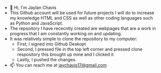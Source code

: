 - 👋 Hi, I'm Jaylan Chavis
- This Github account will be used for future projects I will do to increase my knowledge HTML and CSS as well as other coding languages such as Python and JavaScript.
- The repsoitory I have rececntly created are webpages that are a work in progress that I am constantly working on and updating.
- It was relatively simple to clone the repository to my computer:
    - First, I signed into Github Deskopt
    - Second, I pressed file in the top left corner and pressed clone respository this brought up mine and I clicked it
    - Lastly, I pushed the changes.
- 📫 You can reach me at jaychavis17@gmail.com

<!---
jaychavis1738/jaychavis1738 is a ✨ special ✨ repository because its `README.md` (this file) appears on your GitHub profile.
You can click the Preview link to take a look at your changes.
--->
